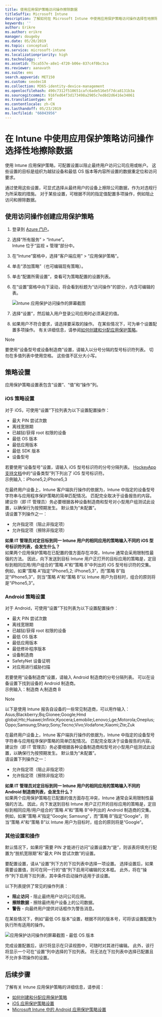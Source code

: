 ```yaml
---
title: 使用应用保护策略访问操作擦除数据
titleSuffix: Microsoft Intune
description: 了解如何在 Microsoft Intune 中使用应用保护策略访问操作选择性地擦除数据。
keywords: ''
author: Erikre
ms.author: erikre
manager: dougeby
ms.date: 05/20/2019
ms.topic: conceptual
ms.service: microsoft-intune
ms.localizationpriority: high
ms.technology: ''
ms.assetid: f5ca557e-a8e1-4720-b06e-837c4f0bc3ca
ms.reviewer: aanavath
ms.suite: ems
search.appverid: MET150
ms.custom: seodec18
ms.collection: M365-identity-device-management
ms.openlocfilehash: 490c7312f510651cafc6ade516e5f7dca8131b3a
ms.sourcegitcommit: 916fed64f3d173498a2905c7ed8d2d6416e34061
ms.translationtype: HT
ms.contentlocale: zh-CN
ms.lasthandoff: 05/23/2019
ms.locfileid: "66043956"
---
```

# <a name="selectively-wipe-data-using-app-protection-policy-access-actions-in-intune"></a>在 Intune 中使用应用保护策略访问操作选择性地擦除数据

使用 Intune 应用保护策略，可配置设置以阻止最终用户访问公司应用或帐户。 这些设置的目标是组织为越狱设备和最低 OS 版本等内容所设置的数据重定位和访问要求。
 
通过使用这些设置，可显式选择从最终用户的设备上擦除公司数据，作为对违规行为所采取的措施。 对于某些设置，可根据不同的指定值配置多项操作，例如阻止访问和擦除数据。

## <a name="create-an-app-protection-policy-using-access-actions"></a>使用访问操作创建应用保护策略

1. 登录到 [Azure 门户](https://portal.azure.com)。
2. 选择“所有服务” > “Intune”。  
    Intune 位于“监视 + 管理”部分中。
3. 在“Intune”窗格中，选择“客户端应用” > “应用保护策略”。
4. 单击“添加策略”（也可编辑现有策略）。 
5. 单击“配置所需设置”，查看可为策略配置的设置列表。 
6. 在“设置”窗格中向下滚动，将会看到标题为“访问操作”的部分，内含可编辑的表。

    ![Intune 应用保护访问操作的屏幕截图](./media/apps-selective-wipe-access-actions01.png)

7. 选择“设置”，然后输入用户登录公司应用时必须满足的值。 
8. 如果用户不符合要求，请选择要采取的操作。 在某些情况下，可为单个设置配置多项操作。 有关详细信息，请参阅[如何创建和分配应用保护策略](app-protection-policies.md)。

>[!NOTE]
> 要使用“设备型号或设备制造商”设置，请输入以分号分隔的型号标识符列表。 切勿在多值列表中使用空格。 这些值不区分大小写。 

## <a name="policy-settings"></a>策略设置 

应用保护策略设置表包含“设置”、“值”和“操作”列。

### <a name="ios-policy-settings"></a>iOS 策略设置
对于 iOS，可使用“设置”下拉列表为以下设置配置操作：
-  最大 PIN 尝试次数
-  离线宽限期
-  已越狱/获得 root 权限的设备
-  最低 OS 版本
-  最低应用版本
-  最低 SDK 版本
-  设备型号

若要使用“设备型号”设置，请输入 iOS 型号标识符的分号分隔列表。 [HockeyApp 支持文档](https://support.hockeyapp.net/kb/client-integration-ios-mac-os-x-tvos/ios-device-types)中的“设备类型”列下列出了 iOS 型号标识符。<br>
示例输入：iPhone5,2;iPhone5,3

在最终用户设备上，Intune 客户端执行操作的依据为，Intune 中指定的设备型号字符串与应用程序保护策略的简单匹配情况。 匹配完全取决于设备报告的内容。 建议你（即 IT 管理员）务必要根据各种设备制造商和型号对小型用户组测试此设置，以确保行为按预期发生。 默认值为“未配置”。<br>
请设置下列操作之一： 
- 允许指定项（阻止非指定项）
- 允许指定项（擦除非指定项）

**如果 IT 管理员对定目标到同一 Intune 用户的相同应用的策略输入不同的 iOS 型号标识符列表，会发生什么？**<br>
如果两个应用保护策略在已配置的值方面存在冲突，Intune 通常会采用限制性最强的方法。 因此，向下发送到目标 Intune 用户正打开的目标应用的策略是，定目标到相同应用/用户组合的“策略 A”和“策略 B”中列出的 iOS 型号标识符的交集。 例如，如果“策略 A”指定“iPhone5,2; iPhone5,3”，而“策略 B”指定“iPhone5,3”，则当“策略 A”和“策略 B”以 Intune 用户为目标时，组合的原则将是“iPhone5,3”。 

### <a name="android-policy-settings"></a>Android 策略设置

对于 Android，可使用“设置”下拉列表为以下设置配置操作：
-  最大 PIN 尝试次数
-  离线宽限期
-  已越狱/获得 root 权限的设备
-  最低 OS 版本
-  最低应用版本
-  最低修补程序版本
-  设备制造商
-  SafetyNet 设备证明
-  对应用进行威胁扫描

若要使用“设备制造商”设置，请输入 Android 制造商的分号分隔列表。 可以在设备设置下找到设备的 Android 制造商。<br>
示例输入：制造商 A;制造商 B 

>[!NOTE]
> 以下是使用 Intune 报告自设备的一些常见制造商，可以用作输入：Asus;Blackberry;Bq;Gionee;Google;Hmd global;Htc;Huawei;Infinix;Kyocera;Lemobile;Lenovo;Lge;Motorola;Oneplus;Oppo;Samsung;Sharp;Sony;Tecno;Vivo;Vodafone;Xiaomi;Zte;Zuk

在最终用户设备上，Intune 客户端执行操作的依据为，Intune 中指定的设备型号字符串与应用程序保护策略的简单匹配情况。 匹配完全取决于设备报告的内容。 建议你（即 IT 管理员）务必要根据各种设备制造商和型号对小型用户组测试此设置，以确保行为按预期发生。 默认值为“未配置”。<br>
请设置下列操作之一： 
- 允许指定项（阻止非指定项）
- 允许指定项（擦除非指定项）

**如果 IT 管理员对定目标到同一 Intune 用户的相同应用的策略输入不同的 Android 制造商列表，会发生什么？**<br>
如果两个应用保护策略在已配置的值方面存在冲突，Intune 通常会采用限制性最强的方法。 因此，向下发送到目标 Intune 用户正打开的目标应用的策略是，定目标到相同应用/用户组合的“策略 A”和“策略 B”中列出的 Android 制造商的交集。 例如，如果“策略 A”指定“Google; Samsung”，而“策略 B”指定“Google”，则当“策略 A”和“策略 B”以 Intune 用户为目标时，组合的原则将是“Google”。 

### <a name="additional-settings-and-actions"></a>其他设置和操作 

默认情况下，如果将“需要 PIN 才能进行访问”设置设置为“是”，则该表将填充行配置为“脱机宽限期”和“最大 PIN 尝试次数”的设置。
 
要配置设置，请从“设置”列下方的下拉列表中选择一项设置。 选择设置后，如果需要设置值，则可在同一行的“值”列下启用可编辑的文本框。 此外，将在“操作”列下启用下拉列表，其中条件启动操作适用于该设置。 

以下列表提供了常见的操作列表：
-  **阻止访问** - 阻止最终用户访问公司应用。
-  **擦除数据** - 擦除最终用户设备上的公司数据。
-  **警告** - 向最终用户提供对话框作为警告消息。

在某些情况下，例如“最低 OS 版本”设置，根据不同的版本号，可将该设置配置为执行所有适用的操作。 

![应用保护访问操作的屏幕截图 - 最低 OS 版本](./media/apps-selective-wipe-access-actions05.png)

完成设置配置后，该行将显示在只读视图中，可随时对其进行编辑。 此外，该行将显示一个可在“设置”列中选择的下拉列表。 将无法在下拉列表中选择已配置且不允许多项操作的设置。

## <a name="next-steps"></a>后续步骤

了解有关 Intune 应用保护策略的详细信息，请参阅：
- [如何创建和分配应用保护策略](app-protection-policies.md)
- [iOS 应用保护策略设置](app-protection-policy-settings-ios.md)
- [Microsoft Intune 中的 Android 应用保护策略设置](app-protection-policy-settings-android.md) 
